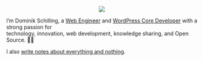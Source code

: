 <p align="center"><img src="https://user-images.githubusercontent.com/617637/87246274-abf8f680-c44c-11ea-92e9-d1ee74ba5984.gif"></p>

I’m Dominik Schilling, a [Web Engineer](https://required.com/en/team/dominik/) and [WordPress Core Developer](https://profiles.wordpress.org/ocean90/) with a strong passion for  
technology, innovation, web development, knowledge sharing, and Open Source. 👋🏼

I also [write notes about everything and nothing](https://dominikschilling.de/notes/).
